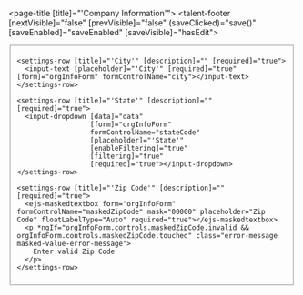 <page-title [title]="'Company Information'"></page-title>
<talent-footer [nextVisible]="false"
               [prevVisible]="false"
               (saveClicked)="save()"
               [saveEnabled]="saveEnabled"
               [saveVisible]="hasEdit"></talent-footer>
<fieldset [formGroup]="orgInfoForm" [disabled]="!hasEdit">
  <settings-table>
    <settings-row [title]="'Client Name'" [description]="" [required]="true">
      <input-text [placeholder]="'Client Name'" [required]="true" [form]="orgInfoForm" formControlName="clientName"></input-text>
    </settings-row>
    <settings-row [title]="'Address 1'" [description]="" [required]="true">
      <input-text [placeholder]="'Address 1'" [form]="orgInfoForm" formControlName="address1"></input-text>
    </settings-row>
    <settings-row [title]="'Address 2'" [description]="">
      <input-text [placeholder]="'Address 2'" [form]="orgInfoForm" formControlName="address2"></input-text>
    </settings-row>

    <settings-row [title]="'City'" [description]="" [required]="true">
      <input-text [placeholder]="'City'" [required]="true" [form]="orgInfoForm" formControlName="city"></input-text>
    </settings-row>

    <settings-row [title]="'State'" [description]="" [required]="true">
      <input-dropdown [data]="data"
                      [form]="orgInfoForm"
                      formControlName="stateCode"
                      [placeholder]="'State'"
                      [enableFiltering]="true"
                      [filtering]="true"
                      [required]="true"></input-dropdown>
    </settings-row>

    <settings-row [title]="'Zip Code'" [description]="" [required]="true">
      <ejs-maskedtextbox form="orgInfoForm" formControlName="maskedZipCode" mask="00000" placeholder="Zip Code" floatLabelType="Auto" required="true"></ejs-maskedtextbox>
      <p *ngIf="orgInfoForm.controls.maskedZipCode.invalid && orgInfoForm.controls.maskedZipCode.touched" class="error-message masked-value-error-message">
        Enter valid Zip Code
      </p>
    </settings-row>
  </settings-table>
</fieldset>
